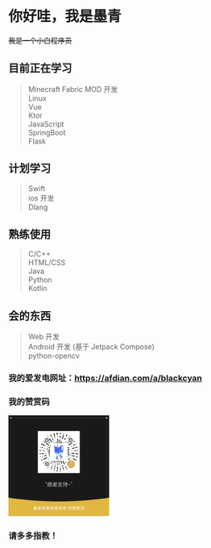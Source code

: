 # 你好哇，我是墨青  
~~我是一个小白程序员~~  
## 目前正在学习  
> Minecraft Fabric MOD 开发  
> Linux  
> Vue  
> Ktor  
> JavaScript  
> SpringBoot  
> Flask  
## 计划学习
> Swift  
> ios 开发  
> Dlang  
## 熟练使用  
> C/C++  
> HTML/CSS  
> Java  
> Python  
> Kotlin
## 会的东西  
> Web 开发  
> Android 开发 (基于 Jetpack Compose)  
> python-opencv
### 我的爱发电网址：https://afdian.com/a/blackcyan
### 我的赞赏码
<img src="https://github.com/Black-Cyan/Black-Cyan/blob/main/%E8%B5%9E%E8%B5%8F%E7%A0%81.png" width="200" height="200" alt="赞赏码">

### 请多多指教！
